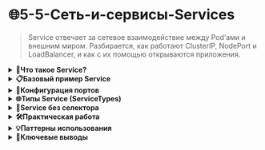 # 🌐5-5-Сеть-и-сервисы-Services
>Service отвечает за сетевое взаимодействие между Pod’ами и внешним миром. Разбирается, как работают ClusterIP, NodePort и LoadBalancer, и как с их помощью открываются приложения.


<details>
<summary><b>🎯Что такое Service?</b></summary>

---

### Проблема "смертности" Pod'ов

Pods в Kubernetes **эфемерны** - они создаются, но когда Pod умирает, он не воскресает. Каждый Pod получает свой IP-адрес, но этот адрес **не постоянен** и **не стабилен**.

**Пример проблемы:**
- ReplicaSet может масштабировать количество Pod'ов
- Новые Pod'ы запускаются на других нодах → IP меняется
- Как frontend Pod'ам найти backend Pod'ы?

### Решение: Service

Service - это абстракция, которая определяет:
- **Логический набор Pod'ов** (микросервис)
- **Политику доступа** к ним
- **Стабильную точку доступа**

**Пример:** 3 backend Pod'а для обработки изображений
- Frontend не должен беспокоиться о конкретном backend Pod'е
- Service обеспечивает балансировку нагрузки

---

</details>

<details>
<summary><b>📋Базовый пример Service</b></summary>

---

```yaml
kind: Service
apiVersion: v1
metadata:
  name: my-service
spec:
  selector:
    app: MyApp
  ports:
  - protocol: TCP
    port: 80
    targetPort: 9376
```

### Как это работает:

1. **Создается Service** `my-service`
2. **Селектор** `app: MyApp` находит все Pod'ы с этой меткой
3. **Перенаправление** порта 80 → порт 9376 на Pod'ах
4. **Service получает стабильный IP-адрес**

### Механизм Endpoints

Kubernetes автоматически создает объект **Endpoints**:
- Непрерывно проверяет Pod'ы по селектору
- Публикует список IP-адресов Pod'ов в Endpoints
- Service использует эти Endpoints для маршрутизации

---

</details>

<details>
<summary><b>🔧Конфигурация портов</b></summary>

---

### Варианты настройки портов:

#### Базовый вариант:
```yaml
ports:
- protocol: TCP
  port: 80        # Порт Service
  targetPort: 9376 # Порт Pod'а
```

#### Использование имен портов:
```yaml
ports:
- name: http
  protocol: TCP
  port: 80
  targetPort: web-api  # Имя порта в Pod
```

В Pod'е:
```yaml
ports:
- name: web-api
  containerPort: 9376
```

#### Множественные порты:
```yaml
ports:
- name: http
  protocol: TCP
  port: 80
  targetPort: 9376
- name: https
  protocol: TCP
  port: 443
  targetPort: 9377
```

---

</details>

<details>
<summary><b>🌐Типы Service (ServiceTypes)</b></summary>

---

### ClusterIP (по умолчанию)
```yaml
spec:
  type: ClusterIP
  # или не указывать - используется по умолчанию
```
- **Доступ только внутри кластера**
- Внутренний IP-адрес кластера
- Идеален для связи между микросервисами

### NodePort
```yaml
spec:
  type: NodePort
  ports:
  - port: 80
    targetPort: 9376
    nodePort: 30080  # опционально
```
- **Доступ снаружи кластера**
- Открывает порт на каждой ноде (30000-32767)
- Автоматически создает ClusterIP
- URL: `<NodeIP>:<NodePort>`

### LoadBalancer
```yaml
spec:
  type: LoadBalancer
```
- **Облачный балансировщик нагрузки**
- Автоматически создает NodePort + ClusterIP
- Интеграция с облачными провайдерами (AWS, GCP, Azure)

### ExternalName
```yaml
spec:
  type: ExternalName
  externalName: foo.bar.example.com
```
- **CNAME запись для внешнего сервиса**
- Без проксирования
- Для интеграции с внешними системами

---

</details>

<details>
<summary><b>🔗Service без селектора</b></summary>

---

### Когда использовать:

- Внешний кластер баз данных
- Сервис в другом namespace или кластере
- Системы вне Kubernetes (миграция)

### Пример Service без селектора:
```yaml
kind: Service
apiVersion: v1
metadata:
  name: my-service
spec:
  ports:
  - protocol: TCP
    port: 80
    targetPort: 9376
```

### Ручное создание Endpoints:
```yaml
kind: Endpoints
apiVersion: v1
metadata:
  name: my-service  # Должно совпадать с Service
subsets:
  - addresses:
      - ip: 1.2.3.4  # Внешний IP
    ports:
      - port: 9376
```

**Ограничения:** IP не может быть в диапазонах:
- 127.0.0.0/8
- 169.254.0.0/16  
- 224.0.0.0/24

---

</details>

<details>
<summary><b>🛠️Практическая работа</b></summary>

---

### Создание Service:

```bash
kubectl apply -f service.yaml
```

### Просмотр Service:

```bash
kubectl get services
kubectl describe service my-service
```

### Просмотр Endpoints:

```bash
kubectl get endpoints
kubectl describe endpoints my-service
```

### Тестирование доступа:

```bash
# Изнутри кластера
kubectl run test-pod --image=busybox --rm -it -- sh
# Внутри Pod'а:
wget -O- http://my-service:80
```

### Для NodePort:

```bash
# Получить NodePort
kubectl get service my-service

# Доступ снаружи
curl http://<node-ip>:<node-port>
```

---

</details>

<details>
<summary><b>💡Паттерны использования</b></summary>

---

### 1. Внутренняя коммуникация

<img src="img/mermaid-diagram-01.png" alt="" width="500">

- **ClusterIP** для связи между микросервисами
- Балансировка нагрузки между репликами


### 2. Внешний доступ к приложению

<img src="img/mermaid-diagram-02.png" alt="" width="500">

- **NodePort** для разработки/тестирования
- **LoadBalancer** для продакшена в облаке

### 3. Интеграция с внешними системами

<img src="img/mermaid-diagram-03.png" alt="" width="500">

- **ExternalName** для постепенной миграции
- **Service без селектора** для гибридных сред

---

</details>

</details><details> <summary><b>🎯Ключевые выводы</b></summary>

---

1. **Service решает проблему "смертности" Pod'ов** - предоставляет стабильный endpoint

2. **Селекторы меток** - основной механизм связывания Service с Pod'ами

3. **Автоматические Endpoints** - Kubernetes сам отслеживает изменения Pod'ов

4. **Multiple ServiceTypes** - разные сценарии доступа (внутренний/внешний)

5. **Гибкая настройка портов** - имена портов, множественные порты

6. **Внешние бэкенды** - через Service без селектора + ручные Endpoints

>💡**Совет:** Начинайте с ClusterIP для внутренних сервисов, используйте NodePort для разработки, переходите на LoadBalancer для продакшена.